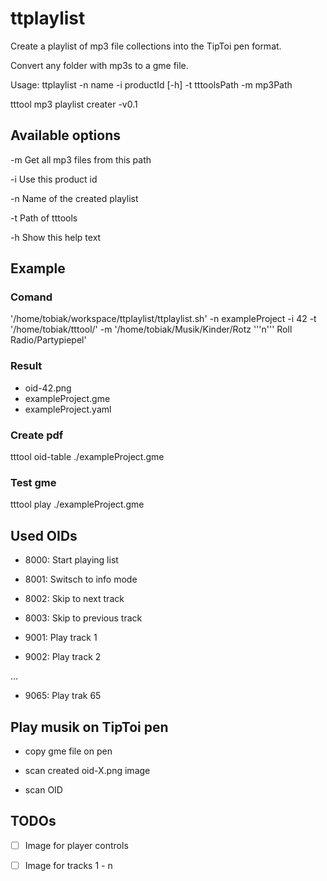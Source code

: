 # ttplaylist
Create a playlist of mp3 file collections into the TipToi pen format.

Convert any folder with mp3s to a gme file.


Usage: ttplaylist -n name -i productId [-h] -t tttoolsPath -m mp3Path

tttool mp3 playlist creater -v0.1

## Available options

  -m Get all mp3 files from this path

  -i Use this product id
  
  -n Name of the created playlist
  
  -t Path of tttools
  
  -h Show this help text
  
## Example

### Comand
'/home/tobiak/workspace/ttplaylist/ttplaylist.sh' -n exampleProject -i 42 -t '/home/tobiak/tttool/'
-m '/home/tobiak/Musik/Kinder/Rotz '\''n'\'' Roll Radio/Partypiepel' 

### Result

  - oid-42.png
  - exampleProject.gme
  - exampleProject.yaml

### Create pdf
tttool oid-table ./exampleProject.gme

### Test gme
tttool play ./exampleProject.gme

## Used OIDs

- 8000: Start playing list

- 8001: Switsch to info mode

- 8002: Skip to next track

- 8003: Skip to previous track

  

- 9001: Play track 1

- 9002: Play track 2

...

- 9065: Play trak 65

## Play musik on TipToi pen
- copy gme file on pen

- scan created oid-X.png image

- scan OID

## TODOs
- [ ] Image for player controls

- [ ] Image for tracks 1 - n
